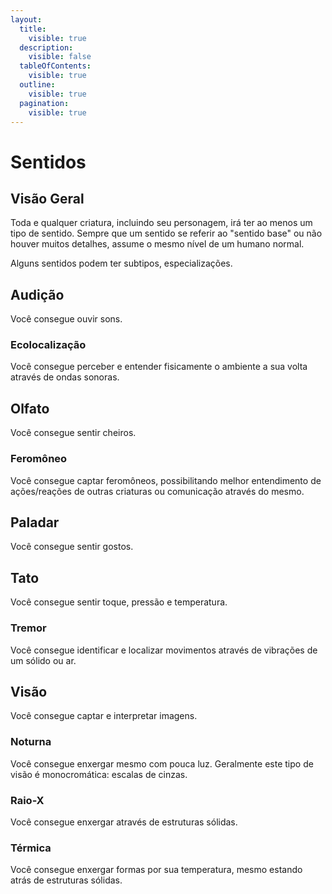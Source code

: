 ```yaml
---
layout:
  title:
    visible: true
  description:
    visible: false
  tableOfContents:
    visible: true
  outline:
    visible: true
  pagination:
    visible: true
---
```


# Sentidos

## Visão Geral

Toda e qualquer criatura, incluindo seu personagem, irá ter ao menos um tipo de sentido. Sempre que um sentido se referir ao "sentido base" ou não houver muitos detalhes, assume o mesmo nível de um humano normal.&#x20;

Alguns sentidos podem ter subtipos, especializações.

## Audição

Você consegue ouvir sons.

### Ecolocalização

Você consegue perceber e entender fisicamente o ambiente a sua volta através de ondas sonoras.

## Olfato

Você consegue sentir cheiros.

### Feromôneo

Você consegue captar feromôneos, possibilitando melhor entendimento de ações/reações de outras criaturas ou comunicação através do mesmo.

## Paladar

Você consegue sentir gostos.

## Tato

Você consegue sentir toque, pressão e temperatura.

### Tremor

Você consegue identificar e localizar movimentos através de vibrações de um sólido ou ar.

## Visão

Você consegue captar e interpretar imagens.

### Noturna

Você consegue enxergar mesmo com pouca luz. Geralmente este tipo de visão é monocromática: escalas de cinzas.

### Raio-X

Você consegue enxergar através de estruturas sólidas.

### Térmica

Você consegue enxergar formas por sua temperatura, mesmo estando atrás de estruturas sólidas.

###

##
